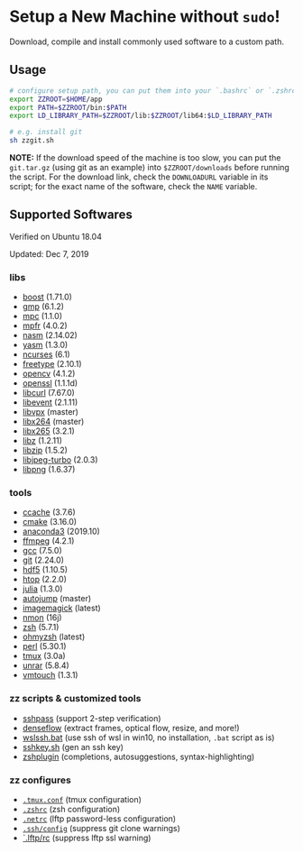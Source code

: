 # Setup a New Machine without `sudo`!

Download, compile and install commonly used software to a custom path.

## Usage

```bash
# configure setup path, you can put them into your `.bashrc` or `.zshrc`
export ZZROOT=$HOME/app
export PATH=$ZZROOT/bin:$PATH
export LD_LIBRARY_PATH=$ZZROOT/lib:$ZZROOT/lib64:$LD_LIBRARY_PATH

# e.g. install git
sh zzgit.sh
```

**NOTE:**
If the download speed of the machine is too slow, you can put the `git.tar.gz` (using git as an example) into `$ZZROOT/downloads` before running the script.
For the download link, check the `DOWNLOADURL` variable in its script; for the exact name of the software, check the `NAME` variable.

## Supported Softwares

Verified on Ubuntu 18.04

Updated: Dec 7, 2019

### libs

* [boost](https://www.boost.org/) (1.71.0)
* [gmp](https://gmplib.org/) (6.1.2)
* [mpc](https://ftp.gnu.org/gnu/mpc/) (1.1.0)
* [mpfr](https://www.mpfr.org/) (4.0.2)
* [nasm](https://www.nasm.us/) (2.14.02)
* [yasm](https://yasm.tortall.net/) (1.3.0)
* [ncurses](https://invisible-island.net/ncurses/) (6.1)
* [freetype](https://www.freetype.org/) (2.10.1)
* [opencv](https://opencv.org/) (4.1.2)
* [openssl](https://www.openssl.org/) (1.1.1d)
* [libcurl](https://curl.haxx.se/libcurl/) (7.67.0)
* [libevent](https://libevent.org/) (2.1.11)
* [libvpx](https://www.webmproject.org/code/) (master)
* [libx264](https://www.videolan.org/developers/x264.html) (master)
* [libx265](http://x265.org/) (3.2.1)
* [libz](https://www.zlib.net/) (1.2.11)
* [libzip](https://libzip.org/) (1.5.2)
* [libjpeg-turbo](https://libjpeg-turbo.org/) (2.0.3)
* [libpng](http://www.libpng.org/pub/png/libpng.html) (1.6.37)

### tools

* [ccache](https://ccache.dev/) (3.7.6)
* [cmake](https://cmake.org/) (3.16.0)
* [anaconda3](https://www.anaconda.com/) (2019.10)
* [ffmpeg](https://www.ffmpeg.org/) (4.2.1)
* [gcc](https://gcc.gnu.org/) (7.5.0)
* [git](https://github.com/git/git) (2.24.0)
* [hdf5](https://www.hdfgroup.org/solutions/hdf5/) (1.10.5)
* [htop](https://hisham.hm/htop/) (2.2.0)
* [julia](https://julialang.org/) (1.3.0)
* [autojump](https://github.com/wting/autojump) (master)
* [imagemagick](https://imagemagick.org/) (latest)
* [nmon](http://nmon.sourceforge.net/pmwiki.php) (16j)
* [zsh](http://zsh.sourceforge.net/) (5.7.1)
* [ohmyzsh](https://github.com/ohmyzsh/ohmyzsh) (latest)
* [perl](https://www.perl.org/) (5.30.1)
* [tmux](https://github.com/tmux/tmux) (3.0a)
* [unrar](https://www.rarlab.com/rar_add.htm) (5.8.4)
* [vmtouch](https://hoytech.com/vmtouch/) (1.3.1)

### zz scripts & customized tools

* [sshpass](https://github.com/innerlee/sshpass) (support 2-step verification)
* [denseflow](https://github.com/innerlee/denseflow) (extract frames, optical flow, resize, and more!)
* [wslssh.bat](wslssh.bat) (use ssh of wsl in win10, no installation, `.bat` script as is)
* [sshkey.sh](zzkey.sh) (gen an ssh key)
* [zshplugin](zshplugin.sh) (completions, autosuggestions, syntax-highlighting)


### zz configures

* [`.tmux.conf`](.tmux.conf) (tmux configuration)
* [`.zshrc`](.tmux.conf) (zsh configuration)
* [`.netrc`](.netrc) (lftp password-less configuration)
* [`.ssh/config`](.ssh/config) (suppress git clone warnings)
* [`.lftp/rc](.lftp/rc) (suppress lftp ssl warning)
